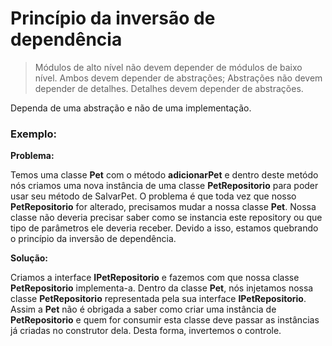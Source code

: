 # Princípio da inversão de dependência

> Módulos de alto nível não devem depender de módulos de baixo nível. Ambos devem depender de abstrações; Abstrações não devem depender de detalhes. Detalhes devem depender de abstrações.

Dependa de uma abstração e não de uma implementação.

### Exemplo:

**Problema:**

Temos uma classe **Pet** com o método **adicionarPet** e dentro deste metódo nós criamos uma nova instância de uma classe **PetRepositorio** para poder usar seu método de SalvarPet. O problema é que toda vez que nosso **PetRepositorio** for alterado, precisamos mudar a nossa classe **Pet**. Nossa classe não deveria precisar saber como se instancia este repository ou que tipo de parâmetros ele deveria receber. Devido a isso, estamos quebrando o princípio da inversão de dependência.

**Solução:**

Criamos a interface **IPetRepositorio** e fazemos com que nossa classe **PetRepositorio** implementa-a. Dentro da classe **Pet**, nós injetamos nossa classe **PetRepositorio** representada pela sua interface **IPetRepositorio**. Assim a **Pet** não é obrigada a saber como criar uma instância de **PetRepositorio** e quem for consumir esta classe deve passar as instâncias já criadas no construtor dela. Desta forma, invertemos o controle.

